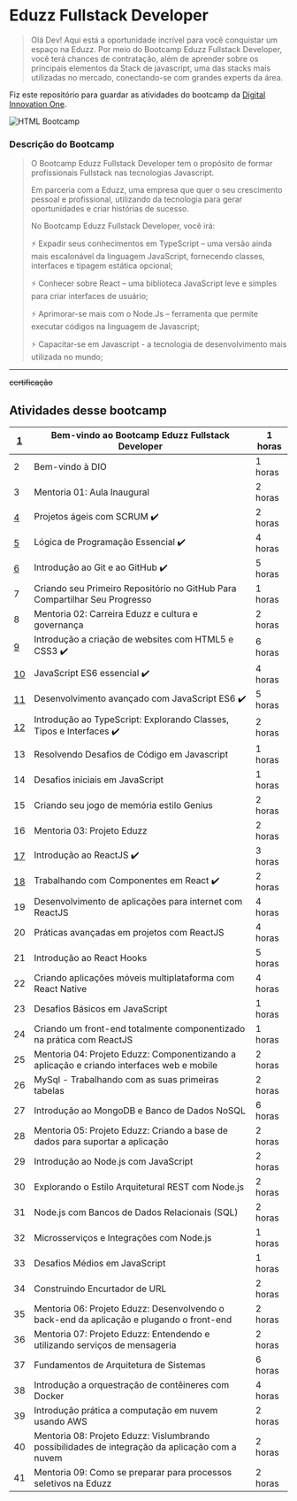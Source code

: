 # Eduzz Fullstack Developer

> Olá Dev! Aqui está a oportunidade incrível para você conquistar um espaço na Eduzz. Por meio do Bootcamp Eduzz Fullstack Developer, você terá chances de contratação, além de aprender sobre os principais elementos da Stack de javascript, uma das stacks mais utilizadas no mercado, conectando-se com grandes experts da área.

Fiz este repositório para guardar as atividades do bootcamp da [Digital Innovation One](https://digitalinnovation.one/bootcamps/eduzz-fullstack-developer).

![HTML Bootcamp](https://hermes.digitalinnovation.one/tracks/cover/53609f67-89fc-441d-a005-846be54b19fa.png)

### Descrição do Bootcamp

> O Bootcamp Eduzz Fullstack Developer tem o propósito de formar profissionais Fullstack nas tecnologias Javascript.
>
> Em parceria com a Eduzz, uma empresa que quer o seu crescimento pessoal e profissional, utilizando da tecnologia para gerar oportunidades e criar histórias de sucesso. 
>
> No Bootcamp Eduzz Fullstack Developer, você irá:
>  
> ⚡ Expadir seus conhecimentos em TypeScript – uma versão ainda mais escalonável da linguagem JavaScript, fornecendo classes, interfaces e tipagem estática opcional;
>
> ⚡ Conhecer sobre React – uma biblioteca JavaScript leve e simples para criar interfaces de usuário;
>
> ⚡ Aprimorar-se mais com o Node.Js – ferramenta que permite executar códigos na linguagem de Javascript;
>
> ⚡ Capacitar-se em Javascript - a tecnologia de desenvolvimento mais utilizada no mundo;

---

~~certificação~~

## Atividades desse bootcamp

| [1](https://youtu.be/pcumPTnZBTg)  | Bem-vindo ao Bootcamp Eduzz Fullstack Developer                                                | 1 horas  |
|----|------------------------------------------------------------------------------------------------|----------|
| 2  | Bem-vindo à DIO                                                                                | 1 horas  |
| 3  | Mentoria 01: Aula Inaugural                                                                    | 2 horas  |
| [4](https://github.com/Darlley/digital-innovation-one/tree/main/cursos/projetos-ageis-com-scrum)  | Projetos ágeis com SCRUM ✔️                                                                       | 2 horas  |
| [5](https://github.com/Darlley/digital-innovation-one/tree/main/cursos/logica-de-programacao)  | Lógica de Programação Essencial ✔️                                                                | 4 horas  |
| [6](https://github.com/Darlley/digital-innovation-one/tree/main/cursos/introducao-ao-git-e-ao-github)  | Introdução ao Git e ao GitHub ✔️                                                                  | 5 horas  |
| 7  | Criando seu Primeiro Repositório no GitHub Para Compartilhar Seu Progresso                     | 1 horas  |
| 8  | Mentoria 02: Carreira Eduzz e cultura e governança                                             | 2 horas  |
| [9](https://github.com/Darlley/digital-innovation-one/tree/main/cursos/introducao-a-criacao-de-websites-com-html5-e-css3)  | Introdução a criação de websites com HTML5 e CSS3 ✔️                                              | 6 horas  |
| [10](https://github.com/Darlley/digital-innovation-one/tree/main/cursos/javascript-es6-essencial) | JavaScript ES6 essencial ✔️                                                                           | 4 horas  |
| [11](https://github.com/Darlley/digital-innovation-one/tree/main/cursos/desenvolvimento-avancado-com-javascript-es6) | Desenvolvimento avançado com JavaScript ES6 ✔️                                                    | 5 horas  |
| [12](https://github.com/Darlley/digital-innovation-one/tree/main/cursos/introducao-ao-typescript) | Introdução ao TypeScript: Explorando Classes, Tipos e Interfaces ✔️                                | 2 horas  |
| 13 | Resolvendo Desafios de Código em Javascript                                                    | 1 horas  |
| 14 | Desafios iniciais em JavaScript                                                                | 1 horas  |
| 15 | Criando seu jogo de memória estilo Genius                                                      | 2 horas  |
| 16 | Mentoria 03: Projeto Eduzz                                                                     | 2 horas  |
| [17](https://certificates.digitalinnovation.one/FCF99A3D) | Introdução ao ReactJS ✔️                                                                          | 3 horas  |
| [18](https://github.com/Darlley/digital-innovation-one/tree/main/cursos/trabalhando-com-componentes-em-react) | Trabalhando com Componentes em React ✔️                                                           | 2 horas  |
| 19 | Desenvolvimento de aplicações para internet com ReactJS                                        | 4 horas  |
| 20 | Práticas avançadas em projetos com ReactJS                                                     | 4 horas  |
| 21 | Introdução ao React Hooks                                                                      | 5 horas  |
| 22 | Criando aplicações móveis multiplataforma com React Native                                     | 4 horas  |
| 23 | Desafios Básicos em JavaScript                                                                 | 1 horas  |
| 24 | Criando um front-end totalmente componentizado na prática com ReactJS                          | 1 horas  |
| 25 | Mentoria 04: Projeto Eduzz: Componentizando a aplicação e criando interfaces web e mobile      | 2 horas  |
| 26 | MySql - Trabalhando com as suas primeiras tabelas                                              | 2 horas  |
| 27 | Introdução ao MongoDB e Banco de Dados NoSQL                                                   | 6 horas  |
| 28 | Mentoria 05: Projeto Eduzz: Criando a base de dados para suportar a aplicação                  | 2 horas  |
| 29 | Introdução ao Node.js com JavaScript                                                           | 2 horas  |
| 30 | Explorando o Estilo Arquitetural REST com Node.js                                              | 2 horas  |
| 31 | Node.js com Bancos de Dados Relacionais (SQL)                                                  | 2 horas  |
| 32 | Microsserviços e Integrações com Node.js                                                       | 1 horas  |
| 33 | Desafios Médios em JavaScript                                                                  | 1 horas  |
| 34 | Construindo Encurtador de URL                                                                  | 2 horas  |
| 35 | Mentoria 06: Projeto Eduzz: Desenvolvendo o back-end da aplicação e plugando o front-end       | 2 horas  |
| 36 | Mentoria 07: Projeto Eduzz: Entendendo e utilizando serviços de mensageria                     | 2 horas  |
| 37 | Fundamentos de Arquitetura de Sistemas                                                         | 6 horas  |
| 38 | Introdução a orquestração de contêineres com Docker                                            | 4 horas  |
| 39 | Introdução prática a computação em nuvem usando AWS                                            | 2 horas  |
| 40 | Mentoria 08: Projeto Eduzz: Vislumbrando possibilidades de integração da aplicação com a nuvem | 2 horas  |
| 41 | Mentoria 09: Como se preparar para processos seletivos na Eduzz                                | 2 horas  |